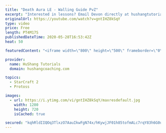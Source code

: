 ```yaml
---
title: "Death Aura LE - Walling Guide PvZ"
excerpt: "Interested in lessons? Email Devon directly at hushangtutorials@outlook.com ------------------------------------------------------------------------------------------------------- Want to support HuShang Tutorials directly? Patreon is a website where you can contribute a monthly donation that will help"
originalUrl: https://youtube.com/watch?v=gntIHZ8kSqY
type: video
price: Free
length: PT4M17S
publishedDateTime: 2020-05-28T16:53:42Z
heat: 50

featuredContent: "<iframe width=\"800\" height=\"500\" frameborder=\"0\" src=\"https://www.youtube.com/embed/gntIHZ8kSqY\" allow=\"accelerometer; autoplay; encrypted-media; gyroscope; picture-in-picture\" allowfullscreen></iframe>"

provider:
  name: HuShang Tutorials
  domain: hushangcoaching.com

topics:
  - StarCraft 2
  - Protoss

images:
  - url: https://i.ytimg.com/vi/gntIHZ8kSqY/maxresdefault.jpg
    width: 1280
    height: 720
    isCached: true

secured: "kqhRldIIQOq3TlxzO7AauIkwFgN74x/hKywjJF01h85tofmALc7rqY83h6G0uYFPaCm6FCb1EtWH4Y1cjwc/oJRgmjVapW4/FLBC5I4n6/QC3zF5SrWa6+qipv7USQqxZ80S27zJsgo0Yz9/ishb47UFaHp74lTMAbLfayLxvcyRGOwaHQngU4Cf0jVfXm6HvfCOFSP4ZSC23OQKfttBdsVdYFN3235eevrDyfJhWcM9qU0qqluLcC9KUt6lv/3f9VjNNcVzstvYzfaATaQ5VPmvtMzfmZGIq20VODmt6W9CTCiayJNQwHnMDbsJ/xE1k9cY5LzvpPmz4r5hAHLhtqcQKd8Yl9JYPgQSHH/gmHax2t0qDN6YkY0Wc7Yxm1TLADQ+PvLk6Lheg4inongxbuWQNR2Gw2TkV5cY8q7Ah5Y=;35QcOVawLQvdX67SUOVd+Q=="
---
```


